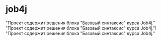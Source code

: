  # job4j
 "Проект содержит решения блока "Базовый синтаксис" курса Job4j."
 "Проект содержит решения блока "Базовый синтаксис" курса Job4j."!
 "Проект содержит решения блока "Базовый синтаксис" курса Job4j."
 